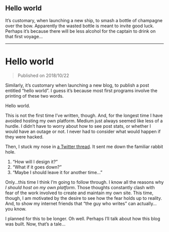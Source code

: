 ## Hello world

It’s customary, when launching a new ship, to smash a bottle of champagne over the bow. Apparently the wasted bottle is meant to invite good luck. Perhaps it’s because there will be less alcohol for the captain to drink on that first voyage…

---

# Hello world

> Published on 2018/10/22

Similarly, it’s customary when launching a new blog, to publish a post entitled “hello world”. I guess it’s because most first programs involve the printing of these two words.

Hello world.

This is not the first time I’ve written, though. And, for the longest time I have avoided hosting my own platform. Medium just always seemed like less of a hurdle. I didn’t have to worry about how to see post stats, or whether I would have an outage or not. I never had to consider what would happen if they were hacked.

Then, I stuck my nose in [a Twitter thread](https://twitter.com/brendt_gd/status/1054261069802336256). It sent me down the familiar rabbit hole.

1. “How will I design it?”
2. “What if it goes down?”
3. “Maybe I should leave it for another time…”

Only…this time I think I’m going to follow through. I know all the reasons why _I should host on my own platform_. Those thoughts constantly clash with fear of the work involved to create and maintain my own site. This time, though, I am motivated by the desire to see how the fear holds up to reality. And, to show my internet friends that “the guy who writes” can actually…you know.

I planned for this to be longer. Oh well. Perhaps I’ll talk about how this blog was built. Now, that’s a tale…
